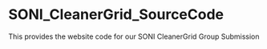 # SONI_CleanerGrid_SourceCode
This provides the website code for our SONI CleanerGrid Group Submission
